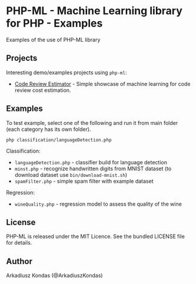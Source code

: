 # PHP-ML - Machine Learning library for PHP - Examples

Examples of the use of PHP-ML library

## Projects

Interesting demo/examples projects using `php-ml`:

* [Code Review Estimator](https://github.com/akondas/code-review-estimator) - Simple showcase of machine learning for code review cost estimation.

## Examples

To test example, select one of the following and run it from main folder (each category has its own folder).

```
php classification/languageDetection.php
```

Classification:

* `languageDetection.php` - classifier build for language detection
* `minst.php` - recognize handwritten digits from MNIST dataset (to download dataset use `bin/download-mnist.sh`)
* `spamFilter.php` - simple spam filter with example dataset

Regression:

* `wineQuality.php` - regression model to assess the quality of the wine 

## License

PHP-ML is released under the MIT Licence. See the bundled LICENSE file for details.

## Author

Arkadiusz Kondas (@ArkadiuszKondas)
